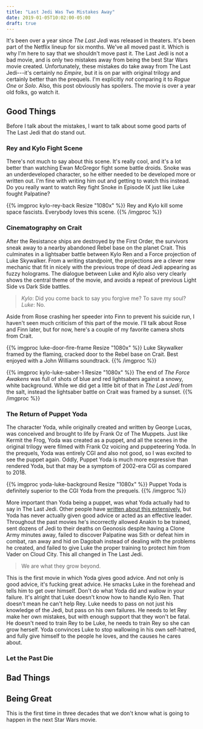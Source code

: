 ```yaml
---
title: "Last Jedi Was Two Mistakes Away"
date: 2019-01-05T10:02:00-05:00
draft: true
---
```


It's been over a year since _The Last Jedi_ was released in theaters. It's
been part of the Netflix lineup for six months. We've all moved past it.
Which is why I'm here to say that we shouldn't move past it. The Last Jedi is
not a bad movie, and is only two mistakes away from being the best Star Wars
movie created. Unfortunately, these mistakes do take away from The Last
Jedi---it's certainly no _Empire_, but it is on par with original trilogy and
certainly better than the prequels. I'm explicitly _not_ comparing it to
_Rogue One_ or _Solo_. Also, this post obviously has spoilers. The movie is
over a year old folks, go watch it.

## Good Things

Before I talk about the mistakes, I want to talk about some good parts of The
Last Jedi that do stand out.

### Rey and Kylo Fight Scene

There's not much to say about this scene. It's really cool, and it's a lot
better than watching Ewan McGregor fight some battle droids. Snoke was an
underdeveloped character, so he either needed to be developed more or written
out. I'm fine with writing him out and getting to watch this instead. Do you
really want to watch Rey fight Snoke in Episode IX just like Luke fought
Palpatine?

{{% imgproc kylo-rey-back Resize "1080x" %}}
Rey and Kylo kill some space fascists. Everybody loves this scene.
{{% /imgproc  %}}

### Cinematography on Crait

After the Resistance ships are destroyed by the First Order, the survivors
sneak away to a nearby abandoned Rebel base on the planet Crait. This
culminates in a lightsaber battle between Kylo Ren and a Force projection of
Luke Skywalker. From a writing standpoint, the projections are a clever new
mechanic that fit in nicely with the previous trope of dead Jedi appearing as
fuzzy holograms. The dialogue between Luke and Kylo also very clearly shows
the central theme of the movie, and avoids a repeat of previous Light Side vs
Dark Side battles.

> _Kylo_: Did you come back to say you forgive me? To save my soul? <br />
> _Luke_: No.

Aside from Rose crashing her speeder into Finn to prevent his suicide run, I
haven't seen much criticism of this part of the movie. I'll talk about Rose
and Finn later, but for now, here's a couple of my favorite camera shots from Crait.

{{% imgproc luke-door-fire-frame Resize "1080x" %}}
Luke Skywalker framed by the flaming, cracked door to the Rebel base on
Crait. Best enjoyed with a John Williams soundtrack.
{{% /imgproc  %}}

{{% imgproc kylo-luke-saber-1 Resize "1080x" %}}
The end of _The Force Awakens_ was full of shots of blue and red lightsabers
against a snowy, white background. While we did get a little bit of that in _The Last
Jedi_ from the salt, instead the lightsaber battle on Crait was framed by a sunset.
{{% /imgproc  %}}

### The Return of Puppet Yoda

The character Yoda, while originally created and written by George Lucas, was
conceived and brought to life by Frank Oz of The Muppets. Just like Kermit
the Frog, Yoda was created as a puppet, and all the scenes in the original
trilogy were filmed with Frank Oz voicing and puppeteering Yoda. In the
prequels, Yoda was entirely CGI and also not good, so I was excited to see
the puppet again. Oddly, Puppet Yoda is much more expressive than rendered
Yoda, but that may be a symptom of 2002-era CGI as compared to 2018.

{{% imgproc yoda-luke-background Resize "1080x" %}}
Puppet Yoda is definitely superior to the CGI Yoda from the prequels.
{{% /imgproc  %}}

More important than Yoda being a puppet, was what Yoda actually had to say in
The Last Jedi. Other people have [written about this extensively][yoda], but
Yoda has never actually given good advice or acted as an effective leader.
Throughout the past movies he's incorrectly allowed Anakin to be trained,
sent dozens of Jedi to their deaths on Geonosis despite having a Clone Army
minutes away, failed to discover Palpatine was Sith or defeat him in combat,
ran away and hid on Dagobah instead of dealing with the problems he created,
and failed to give Luke the proper training to protect him from Vader on
Cloud City. This all changed in The Last Jedi.

> We are what they grow beyond.

This is the first movie in which Yoda gives good advice. And not only is good
advice, it's fucking great advice. He smacks Luke in the forehead and tells
him to get over himself. Don't do what Yoda did and wallow in your failure.
It's alright that Luke doesn't know how to handle Kylo Ren. That doesn't mean
he can't help Rey. Luke needs to pass on not just his knowledge of the Jedi,
but pass on his own failures. He needs to let Rey make her own mistakes, but
with enough support that they won't be fatal. He doesn't need to train Rey to
be Luke, he needs to train Rey so she can grow herself. Yoda convinces Luke
to stop wallowing in his own self-hatred, and fully give himself to the
people he loves, and the causes he cares about.

### Let the Past Die


## Bad Things


## Being Great

This is the first time in three decades that we don't know what is going to
happen in the next Star Wars movie.

[yoda]: http://nautil.us/blog/-yoda-is-dead-but-star-wars-dubious-lessons-live-on
